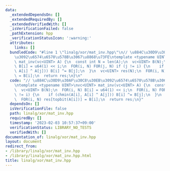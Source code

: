 ```yaml
---
data:
  _extendedDependsOn: []
  _extendedRequiredBy: []
  _extendedVerifiedWith: []
  _isVerificationFailed: false
  _pathExtension: hpp
  _verificationStatusIcon: ':warning:'
  attributes:
    links: []
  bundledCode: "#line 1 \"linalg/xor/mat_inv.hpp\"\n// \u884C\u30D9\u30AF\u30C8\u30EB\
    \u3092\u6574\u6570\u578B\u3067\u8868\u73FE\ntemplate <typename UINT>\nvc<UINT>\
    \ mat_inv(vc<UINT> A) {\n  const int N = len(A);\n  vc<UINT> B(N);\n  FOR(i, N)\
    \ B[i] = u64(1) << i;\n  FOR(i, N) FOR(j, N) if (j != i) {\n    if (chmin(A[i],\
    \ A[i] ^ A[j])) B[i] ^= B[j];\n  }\n  vc<UINT> res(N);\n  FOR(i, N) res[topbit(A[i])]\
    \ = B[i];\n  return res;\n}\n"
  code: "// \u884C\u30D9\u30AF\u30C8\u30EB\u3092\u6574\u6570\u578B\u3067\u8868\u73FE\
    \ntemplate <typename UINT>\nvc<UINT> mat_inv(vc<UINT> A) {\n  const int N = len(A);\n\
    \  vc<UINT> B(N);\n  FOR(i, N) B[i] = u64(1) << i;\n  FOR(i, N) FOR(j, N) if (j\
    \ != i) {\n    if (chmin(A[i], A[i] ^ A[j])) B[i] ^= B[j];\n  }\n  vc<UINT> res(N);\n\
    \  FOR(i, N) res[topbit(A[i])] = B[i];\n  return res;\n}"
  dependsOn: []
  isVerificationFile: false
  path: linalg/xor/mat_inv.hpp
  requiredBy: []
  timestamp: '2023-02-03 10:57:37+09:00'
  verificationStatus: LIBRARY_NO_TESTS
  verifiedWith: []
documentation_of: linalg/xor/mat_inv.hpp
layout: document
redirect_from:
- /library/linalg/xor/mat_inv.hpp
- /library/linalg/xor/mat_inv.hpp.html
title: linalg/xor/mat_inv.hpp
---
```

